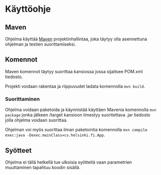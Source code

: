 # Käyttöohje

## Maven

Ohjelma käyttää [Maven](https://maven.apache.org/) projektinhallintaa, joka täytyy olla asennettuna ohjelman ja testien suorittamiseksi.

## Komennot

Maven komennot täytyy suorittaa kansiossa jossa sijaitsee POM.xml tiedosto.

Projekti voidaan rakentaa ja riippuvudet ladata komennolla `mvn build`.

### Suorittaminen

Ohjelma voidaan paketoida ja käynnistää käyttäen Mavenia komennolla `mvn package` jonka jälkeen /target kansioon ilmestyy suoritettava .jar tiedosto jolla ohjelma voidaan suorittaa.

Ohjelman voi myös suorittaa ilman paketointia komennolla `mvn compile exec:java -Dexec.mainClass=cs.helsinki.fi.App`.

## Syötteet

Ohjelma ei tällä hetkellä tue ulkoisia syötteitä vaan parametrien muuttaminen tapahtuu koodin sisällä.
